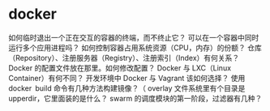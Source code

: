 # docker

如何临时退出一个正在交互的容器的终端，而不终止它？
可以在一个容器中同时运行多个应用进程吗？
如何控制容器占用系统资源（CPU，内存）的份额？
仓库（Repository）、注册服务器（Registry）、注册索引（Index）有何关系？
Docker 的配置文件放在那里。如何修改配置？
Docker 与 LXC（Linux Container）有何不同？
开发环境中 Docker 与 Vagrant 该如何选择？
使用 docker build 命令有几种方法构建镜像？（
overlay 文件系统里有个目录是 upperdir，它里面装的是什么？
swarm 的调度模块的第一阶段，过滤器有几种？
